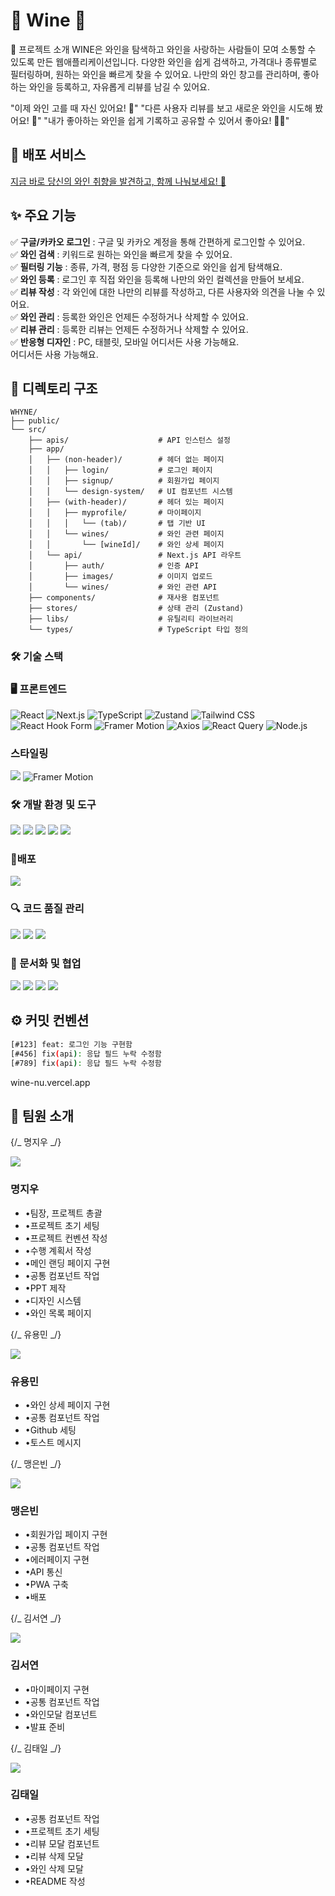 # 🍷 Wine 🍇

<!-- ### 소개
### 배포주소
### 주요기능
### 폴더구조
### 개발스택
### R R
### 프로세스
### 깃 전략 -->

🎈 프로젝트 소개
WINE은 와인을 탐색하고 와인을 사랑하는 사람들이 모여 소통할 수 있도록 만든 웹애플리케이션입니다.
다양한 와인을 쉽게 검색하고, 가격대나 종류별로 필터링하며, 원하는 와인을 빠르게 찾을 수 있어요.
나만의 와인 창고를 관리하며, 좋아하는 와인을 등록하고, 자유롭게 리뷰를 남길 수 있어요.

"이제 와인 고를 때 자신 있어요! 🍷"
"다른 사용자 리뷰를 보고 새로운 와인을 시도해 봤어요! 💬"
"내가 좋아하는 와인을 쉽게 기록하고 공유할 수 있어서 좋아요! 🙌🏻"

## 🚀 배포 서비스

[지금 바로 당신의 와인 취향을 발견하고, 함께 나눠보세요! 🍷](https://wine-nu.vercel.app)

## ✨ 주요 기능

✅ **구글/카카오 로그인** : 구글 및 카카오 계정을 통해 간편하게 로그인할 수 있어요.</br>
✅ **와인 검색** : 키워드로 원하는 와인을 빠르게 찾을 수 있어요.</br>
✅ **필터링 기능** : 종류, 가격, 평점 등 다양한 기준으로 와인을 쉽게 탐색해요.</br>
✅ **와인 등록** : 로그인 후 직접 와인을 등록해 나만의 와인 컬렉션을 만들어 보세요.</br>
✅ **리뷰 작성** : 각 와인에 대한 나만의 리뷰를 작성하고, 다른 사용자와 의견을 나눌 수 있어요.</br>
✅ **와인 관리** : 등록한 와인은 언제든 수정하거나 삭제할 수 있어요.</br>
✅ **리뷰 관리** : 등록한 리뷰는 언제든 수정하거나 삭제할 수 있어요.</br>
✅ **반응형 디자인** : PC, 태블릿, 모바일 어디서든 사용 가능해요.</br>
어디서든 사용 가능해요.

## 📁 디렉토리 구조

```
WHYNE/
├── public/
└── src/
    ├── apis/                    # API 인스턴스 설정
    ├── app/
    │   ├── (non-header)/        # 헤더 없는 페이지
    │   │   ├── login/           # 로그인 페이지
    │   │   ├── signup/          # 회원가입 페이지
    │   │   └── design-system/   # UI 컴포넌트 시스템
    │   ├── (with-header)/       # 헤더 있는 페이지
    │   │   ├── myprofile/       # 마이페이지
    │   │   │   └── (tab)/       # 탭 기반 UI
    │   │   └── wines/           # 와인 관련 페이지
    │   │       └── [wineId]/    # 와인 상세 페이지
    │   └── api/                 # Next.js API 라우트
    │       ├── auth/            # 인증 API
    │       ├── images/          # 이미지 업로드
    │       └── wines/           # 와인 관련 API
    ├── components/              # 재사용 컴포넌트
    ├── stores/                  # 상태 관리 (Zustand)
    ├── libs/                    # 유틸리티 라이브러리
    └── types/                   # TypeScript 타입 정의
```

### 🛠️ 기술 스택

### 🖥️ 프론트엔드

<div className="flex flex-wrap items-center gap-2">
  <img src="https://img.shields.io/badge/React-20232A?style=flat-square&logo=react&logoColor=61DAFB" alt="React" />
  <img src="https://img.shields.io/badge/Next.js-000000?style=flat-square&logo=nextdotjs&logoColor=white" alt="Next.js" />
  <img src="https://img.shields.io/badge/TypeScript-3178C6?style=flat-square&logo=typescript&logoColor=white" alt="TypeScript" />
  <img src="https://img.shields.io/badge/Zustand-000000?style=flat-square&logo=Zustand&logoColor=white" alt="Zustand" />
  <img src="https://img.shields.io/badge/Tailwind_CSS-06B6D4?style=flat-square&logo=tailwindcss&logoColor=white" alt="Tailwind CSS" />
  <img src="https://img.shields.io/badge/React_Hook_Form-EC5990?style=flat-square&logo=reacthookform&logoColor=white" alt="React Hook Form" />
  <img src="https://img.shields.io/badge/Framer_Motion-0055FF?style=flat-square&logo=framer&logoColor=white" alt="Framer Motion" />
  <img src="https://img.shields.io/badge/Axios-5A29E4?style=flat-square&logo=axios&logoColor=white" alt="Axios" />
  <img src="https://img.shields.io/badge/React_Query-FF4154?style=flat-square&logo=reactquery&logoColor=white" alt="React Query" />
  <img src="https://img.shields.io/badge/Node.js-339933?style=flat-square&logo=node.js&logoColor=white" alt="Node.js" />
</div>

### 스타일링

<div>
<img src="https://img.shields.io/badge/Tailwind CSS-06B6D4?style=flat-square&logo=tailwindcss&logoColor=white"/>
<img src="https://img.shields.io/badge/Framer Motion-0055FF?style=flat-square&logo=framer&logoColor=white" alt="Framer Motion" />
</div>

### 🛠️ 개발 환경 및 도구

<div>
<img src="https://img.shields.io/badge/VSCode-007ACC?style=flat-square&logo=visualstudiocode&logoColor=white"/>
<img src="https://img.shields.io/badge/Git-F05032?style=flat-square&logo=git&logoColor=white"/>
<img src="https://img.shields.io/badge/GitHub-181717?style=flat-square&logo=github&logoColor=white"/>
<img src="https://img.shields.io/badge/pnpm-222222?style=flat&logo=pnpm&logoColor=F69220"/>
<img src="https://img.shields.io/badge/TurboPack-FB3A3A?style=flat&logo=turbo&logoColor=white"/>

### 🚀배포

</div>
<img src="https://img.shields.io/badge/Vercel-000000?style=flat-square&logo=vercel&logoColor=white"/>
<div>

### 🔍 코드 품질 관리

<div>
<img src="https://img.shields.io/badge/ESLint-4B32C3?style=flat-square&logo=eslint&logoColor=white"/>
<img src="https://img.shields.io/badge/Prettier-F7B93E?style=flat-square&logo=prettier&logoColor=white"/>
<img src="https://img.shields.io/badge/Husky-004833?style=flat-square&logo=husky&logoColor=white"/>
</div>

### 📄 문서화 및 협업

<div>
<img src="https://img.shields.io/badge/Swagger-85EA2D?style=flat-square&logo=swagger&logoColor=white"/>
<img src="https://img.shields.io/badge/Figma-F24E1E?style=flat-square&logo=figma&logoColor=white"/>
<img src="https://img.shields.io/badge/Notion-000000?style=flat-square&logo=notion&logoColor=white"/>
<img src="https://img.shields.io/badge/Discord-5865F2?style=flat-square&logo=discord&logoColor=white"/>
</div>

## ⚙️ 커밋 컨벤션

```bash
[#123] feat: 로그인 기능 구현함
[#456] fix(api): 응답 필드 누락 수정함
[#789] fix(api): 응답 필드 누락 수정함
```

wine-nu.vercel.app

## 👥 팀원 소개

<div className="flex my-8 gap-x-1">

{/_ 명지우 _/}

  <div className="flex-1 text-center p-6 rounded-xl shadow-lg text-white bg-gradient-to-br from-[#f093fb] to-[#f5576c]">
    <img src="public/dog1.png" className="w-20 aspect-square object-contain rounded-full mb-4 mx-auto border-[3px] border-white/30"/>
    <h3 className="mb-4 text-lg font-bold">명지우</h3>
    <ul className="text-left list-none p-0 m-0">
      <li className="relative mb-2 pl-4"><span className="absolute left-0 text-[#ffd700]">•</span>팀장, 프로젝트 총괄</li>
      <li className="relative mb-2 pl-4"><span className="absolute left-0 text-[#ffd700]">•</span>프로젝트 초기 세팅</li>
      <li className="relative mb-2 pl-4"><span className="absolute left-0 text-[#ffd700]">•</span>프로젝트 컨벤션 작성</li>
      <li className="relative mb-2 pl-4"><span className="absolute left-0 text-[#ffd700]">•</span>수행 계획서 작성</li>
      <li className="relative mb-2 pl-4"><span className="absolute left-0 text-[#ffd700]">•</span>메인 랜딩 페이지 구현</li>
      <li className="relative mb-2 pl-4"><span className="absolute left-0 text-[#ffd700]">•</span>공통 컴포넌트 작업</li>
      <li className="relative mb-2 pl-4"><span className="absolute left-0 text-[#ffd700]">•</span>PPT 제작</li>
      <li className="relative mb-2 pl-4"><span className="absolute left-0 text-[#ffd700]">•</span>디자인 시스템</li>
      <li className="relative mb-2 pl-4"><span className="absolute left-0 text-[#ffd700]">•</span>와인 목록 페이지</li>
    </ul>
  </div>

{/_ 유용민 _/}

  <div className="flex-1 text-center p-6 rounded-xl shadow-lg text-white bg-gradient-to-br from-[#667eea] to-[#764ba2]">
    <img src="public/dog3.png" className="w-20 aspect-square object-contain rounded-full mb-4 mx-auto border-[3px] border-white/30"/>
    <h3 className="mb-4 text-lg font-bold">유용민</h3>
    <ul className="text-left list-none p-0 m-0">
      <li className="relative mb-2 pl-4"><span className="absolute left-0 text-[#ffd700]">•</span>와인 상세 페이지 구현</li>
      <li className="relative mb-2 pl-4"><span className="absolute left-0 text-[#ffd700]">•</span>공통 컴포넌트 작업</li>
      <li className="relative mb-2 pl-4"><span className="absolute left-0 text-[#ffd700]">•</span>Github 세팅</li>
      <li className="relative mb-2 pl-4"><span className="absolute left-0 text-[#ffd700]">•</span>토스트 메시지</li>
    </ul>
  </div>

{/_ 맹은빈 _/}

  <div className="flex-1 text-center p-6 rounded-xl shadow-lg text-white bg-gradient-to-br from-[#4facfe] to-[#00f2fe]">
    <img src="public/dog3.png" className="w-20 aspect-square object-contain rounded-full mb-4 mx-auto border-[3px] border-white/30"/>
    <h3 className="mb-4 text-lg font-bold">맹은빈</h3>
    <ul className="text-left list-none p-0 m-0">
      <li className="relative mb-2 pl-4"><span className="absolute left-0 text-[#ffd700]">•</span>회원가입 페이지 구현</li>
      <li className="relative mb-2 pl-4"><span className="absolute left-0 text-[#ffd700]">•</span>공통 컴포넌트 작업</li>
      <li className="relative mb-2 pl-4"><span className="absolute left-0 text-[#ffd700]">•</span>에러페이지 구현</li>
      <li className="relative mb-2 pl-4"><span className="absolute left-0 text-[#ffd700]">•</span>API 통신</li>
      <li className="relative mb-2 pl-4"><span className="absolute left-0 text-[#ffd700]">•</span>PWA 구축</li>
      <li className="relative mb-2 pl-4"><span className="absolute left-0 text-[#ffd700]">•</span>배포</li>
    </ul>
  </div>

{/_ 김서연 _/}

  <div className="flex-1 text-center p-6 rounded-xl shadow-lg text-white bg-gradient-to-br from-[#43e97b] to-[#38f9d7]">
    <img src="public/dog4.png" className="w-20 aspect-square object-contain rounded-full mb-4 mx-auto border-[3px] border-white/30"/>
    <h3 className="mb-4 text-lg font-bold">김서연</h3>
    <ul className="text-left list-none p-0 m-0">
      <li className="relative mb-2 pl-4"><span className="absolute left-0 text-[#ffd700]">•</span>마이페이지 구현</li>
      <li className="relative mb-2 pl-4"><span className="absolute left-0 text-[#ffd700]">•</span>공통 컴포넌트 작업</li>
      <li className="relative mb-2 pl-4"><span className="absolute left-0 text-[#ffd700]">•</span>와인모달 컴포넌트</li>
      <li className="relative mb-2 pl-4"><span className="absolute left-0 text-[#ffd700]">•</span>발표 준비</li>
    </ul>
  </div>

{/_ 김태일 _/}

  <div className="flex-1 text-center p-6 rounded-xl shadow-lg text-white bg-gradient-to-br from-[#fa709a] to-[#fee140]">
    <img src="public/dog2.png" className="w-20 aspect-square object-contain rounded-full mb-4 mx-auto border-[3px] border-white/30"/>
    <h3 className="mb-4 text-lg font-bold">김태일</h3>
    <ul className="text-left list-none p-0 m-0">
      <li className="relative mb-2 pl-4"><span className="absolute left-0 text-[#ffd700]">•</span>공통 컴포넌트 작업</li>
      <li className="relative mb-2 pl-4"><span className="absolute left-0 text-[#ffd700]">•</span>프로젝트 초기 세팅</li>
      <li className="relative mb-2 pl-4"><span className="absolute left-0 text-[#ffd700]">•</span>리뷰 모달 컴포넌트</li>
      <li className="relative mb-2 pl-4"><span className="absolute left-0 text-[#ffd700]">•</span>리뷰 삭제 모달</li>
      <li className="relative mb-2 pl-4"><span className="absolute left-0 text-[#ffd700]">•</span>와인 삭제 모달</li>
      <li className="relative mb-2 pl-4"><span className="absolute left-0 text-[#ffd700]">•</span>README 작성</li>
    </ul>
  </div>

</div>

<!-- |                              이름                               | 역할                                                                                                                                                                                                                                 |
| :-------------------------------------------------------------: | :----------------------------------------------------------------------------------------------------------------------------------------------------------------------------------------------------------------------------------- |
| <img src="public/dog1.png" alt="명지우" width="60"><br/>명지우  | <ul><li>팀장, 프로젝트 총괄</li><li>프로젝트 초기 세팅</li><li>프로젝트 컨벤션, 수행 계획서 작성</li><li>메인 랜딩 페이지 구현</li><li>공통 컴포넌트 작업</li><li>PPT 제작</li> <li>디자인 시스템</li><li>와인 목록 페이지</li></ul> |
| <img src="public/dog3.png" alt="유용민" width="80" ><br/>유용민 | <ul><li>와인 상세 페이지 구현</li><li>공통 컴포넌트 작업</li><li>Github 세팅</li><li>토스트 메시지</li></ul>                                                                                                                         |
| <img src="public/dog3.png" alt="맹은빈" width="90"><br/>맹은빈  | <ul><li>회원가입 페이지 구현</li><li>공통 컴포넌트 작업</li><li>에러페이지 구현</li><li>API 통신</li><li>PWA 구축</li><li>배포</li><ul>                                                                                              |
| <img src="public/dog4.png" alt="김서연" width="60"><br/>김서연  | <ul><li>마이페이지 구현<li>공통 컴포넌트 작업 <li>와인모달 컴포넌트</li><li>발표 준비</li><li></li></ul>                                                                                                                             |
| <img src="public/dog2.png" alt="김태일" width="90"><br/>김태일  | <ul><li>공통 컴포넌트 작업</li><li>프로젝트 초기 세팅</li><li>리뷰 모달 컴포넌트</li><li>리뷰 삭제 모달</li><li>와인 삭제 모달</li><li>READEME 작성</li></ul>                                                                        | -->

<!-- - **React** v19.0.0
- **TypeScript** v5
- **TailwindCSS** v4
- **Zustand**
- **Framer Motion**
- **Axios + React Query**
 -->
